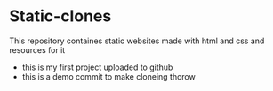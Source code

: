 # Static-clones
This repository containes static websites made with html and css and resources for it
- this is my first project uploaded to github
- this is a demo commit to make cloneing thorow


